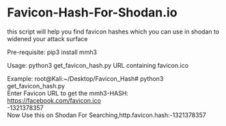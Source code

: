 # Favicon-Hash-For-Shodan.io
this script will help you find favicon hashes which you can use in shodan to widened your attack surface

Pre-requisite:
pip3 install mmh3

Usage:
python3 get_favicon_hash.py URL containing favicon.ico

Example:
root@Kali:~/Desktop/Favicon_Hash# python3 get_favicon_hash.py  
Enter Favicon URL to get the mmh3-HASH: https://facebook.com/favicon.ico  
-1321378357  
Now Use this on Shodan For Searching,http.favicon.hash:-1321378357


